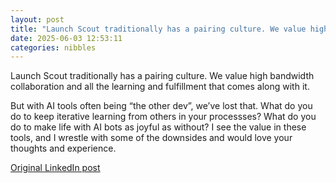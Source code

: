 ```yaml
---
layout: post
title: "Launch Scout traditionally has a pairing culture. We value high bandwidth collaboration and all the learning and fulfillment that comes along with it."
date: 2025-06-03 12:53:11
categories: nibbles
---
```


Launch Scout traditionally has a pairing culture. We value high bandwidth collaboration and all the learning and fulfillment that comes along with it.

But with AI tools often being “the other dev”, we’ve lost that. What do you do to keep iterative learning from others in your processses? What do you do to make life with AI bots as joyful as without? I see the value in these tools, and I wrestle with some of the downsides and would love your thoughts and experience.

[Original LinkedIn post](https://www.linkedin.com/feed/update/urn%3Ali%3Ashare%3A7335649754380386305)
